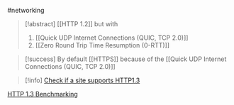 #networking 

>[!abstract] [[HTTP 1.2]] but with
>1. [[Quick UDP Internet Connections (QUIC, TCP 2.0)]]
>2. [[Zero Round Trip Time Resumption (0-RTT)]]

>[!success] By default [[HTTPS]] because of the [[Quick UDP Internet Connections (QUIC, TCP 2.0)]] 

>[!info] [Check if a site supports HTTP1.3](https://http3check.net/)

[HTTP 1.3 Benchmarking](https://requestmetrics.com/web-performance/http3-is-fast/)